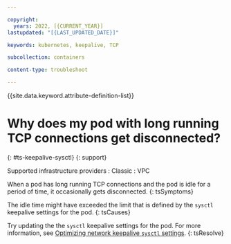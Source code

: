 ```yaml
---

copyright: 
  years: 2022, [{CURRENT_YEAR}]
lastupdated: "[{LAST_UPDATED_DATE}]"

keywords: kubernetes, keepalive, TCP

subcollection: containers

content-type: troubleshoot

---
```


{{site.data.keyword.attribute-definition-list}}



# Why does my pod with long running TCP connections get disconnected?
{: #ts-keepalive-sysctl}
{: support}

Supported infrastructure providers
:   Classic
:   VPC

When a pod has long running TCP connections and the pod is idle for a period of time, it occasionally gets disconnected.
{: tsSymptoms}

The idle time might have exceeded the limit that is defined by the `sysctl` keepalive settings for the pod.
{: tsCauses}

Try updating the the `sysctl` keepalive settings for the pod. For more information, see [Optimizing network keepalive `sysctl` settings](/docs/containers?topic=containers-kerne#keepalive-iks).
{: tsResolve}

